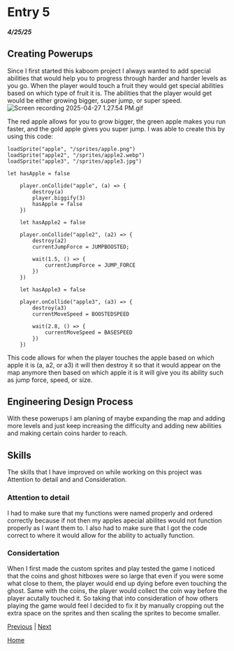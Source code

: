 # Entry 5
##### 4/25/25

## Creating Powerups
Since I first started this kaboom project I always wanted to add special abilities that would help you to progress through harder and harder levels as you go. When the player would touch a fruit they would get special abilities based on which type of fruit it is. The abilities that the player would get would be either growing bigger, super jump, or super speed.
![Screen recording 2025-04-27 1.27.54 PM.gif](https://github.com/romeof8735/sep11-freedom-project/blob/4f2ad76e7233657d203b1f75b621e5e56441b200/img%20and%20gif/Screen%20recording%202025-04-27%201.27.54%20PM.gif)

The red apple allows for you to grow bigger, the green apple makes you run faster, and the gold apple gives you super jump. I was able to create this by using this code:
```
loadSprite("apple", "/sprites/apple.png")
loadSprite("apple2", "/sprites/apple2.webp")
loadSprite("apple3", "/sprites/apple3.jpg")

let hasApple = false

	player.onCollide("apple", (a) => {
		destroy(a)
		player.biggify(3)
		hasApple = false
	})

	let hasApple2 = false

	player.onCollide("apple2", (a2) => {
		destroy(a2)
		currentJumpForce = JUMPBOOSTED;

		wait(1.5, () => {
			currentJumpForce = JUMP_FORCE
		})
	})

	let hasApple3 = false

	player.onCollide("apple3", (a3) => {
		destroy(a3)
		currentMoveSpeed = BOOSTEDSPEED

		wait(2.8, () => {
			currentMoveSpeed = BASESPEED
		})
	})

```
This code allows for when the player touches the apple based on which apple it is (a, a2, or a3) it will then destroy it so that it would appear on the map anymore then based on which apple it is it will give you its ability such as jump force, speed, or size.

## Engineering Design Process
With these powerups I am planing of maybe expanding the map and adding more levels and just keep increasing the difficulty and adding new abilities and making certain coins harder to reach.

## Skills
The skills that I have improved on while working on this project was Attention to detail and and Consideration.

### Attention to detail
I had to make sure that my functions were named properly and ordered correctly because if not then my apples apecial abilites would not function properly as I want them to. I also had to make sure that I got the code correct to where it would allow for the ability to actually function. 

### Considertation
When I first made the custom sprites and play tested the game I noticed that the coins and ghost hitboxes were so large that even if you were some what close to them, the player would end up dying before even touching the ghost. Same with the coins, the player would collect the coin way before the player acutally touched it. So taking that into consideration of how others playing the game would feel I decided to fix it by manually cropping out the extra space on the sprites and then scaling the sprites to become smaller.


[Previous](entry04.md) | [Next](entry06.md)

[Home](../README.md)
